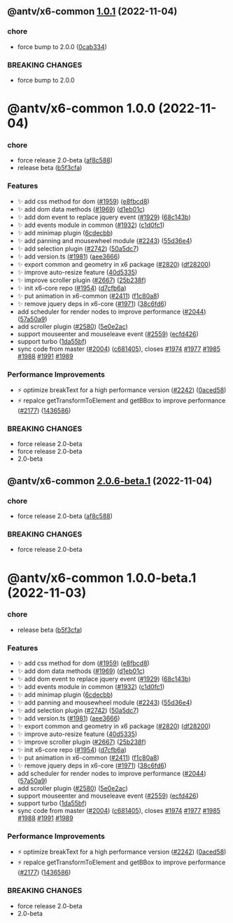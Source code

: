 ## @antv/x6-common [1.0.1](https://github.com/antvis/x6/compare/@antv/x6-common@1.0.0...@antv/x6-common@1.0.1) (2022-11-04)


### chore

* force bump to 2.0.0 ([0cab334](https://github.com/antvis/x6/commit/0cab334e4b72a4df33a371c37dfbeff8dc0ae231))


### BREAKING CHANGES

* force bump to 2.0.0

# @antv/x6-common 1.0.0 (2022-11-04)


### chore

* force release 2.0-beta ([af8c588](https://github.com/antvis/x6/commit/af8c5887b3de721f125da6d71e40c3ec76d0f660))
* release beta ([b5f3cfa](https://github.com/antvis/x6/commit/b5f3cfa2042f5196a995a38a8f41f140cabdce57))


### Features

* ✨ add css method for dom ([#1959](https://github.com/antvis/x6/issues/1959)) ([e8fbcd8](https://github.com/antvis/x6/commit/e8fbcd83fd07b5d2df0abe020fc8e2481332c1b2))
* ✨ add dom data methods ([#1969](https://github.com/antvis/x6/issues/1969)) ([d1eb01c](https://github.com/antvis/x6/commit/d1eb01c491b5509686d0affa8f84fc6438673d80))
* ✨ add dom event to replace jquery event ([#1929](https://github.com/antvis/x6/issues/1929)) ([68c143b](https://github.com/antvis/x6/commit/68c143babf20f84ab7b76aada1794131c49860b2))
* ✨ add events module in common ([#1932](https://github.com/antvis/x6/issues/1932)) ([c1d0fc1](https://github.com/antvis/x6/commit/c1d0fc188e62a8e420ff03512f38c11c5c50a9ba))
* ✨ add minimap plugin ([6cdecbb](https://github.com/antvis/x6/commit/6cdecbbba9a4db1f67189e23fb89f2a7ba2af99e))
* ✨ add panning and mousewheel module ([#2243](https://github.com/antvis/x6/issues/2243)) ([55d36e4](https://github.com/antvis/x6/commit/55d36e46808a4c79b086d7798bce396d5211a1dc))
* ✨ add selection plugin ([#2742](https://github.com/antvis/x6/issues/2742)) ([50a5dc7](https://github.com/antvis/x6/commit/50a5dc7cd8c2e39a1f8bf8359a0eb189dda8cb86))
* ✨ add version.ts ([#1981](https://github.com/antvis/x6/issues/1981)) ([aee3666](https://github.com/antvis/x6/commit/aee3666da25025b7ca284134521d6c6cd7f8edbc))
* ✨ export common and geometry in x6 package ([#2820](https://github.com/antvis/x6/issues/2820)) ([df28200](https://github.com/antvis/x6/commit/df282000cc5e17521147c77c210e172c444c9938))
* ✨ improve auto-resize feature ([40d5335](https://github.com/antvis/x6/commit/40d53355cedc0bbbeb1e26948b67254dc6a40d85))
* ✨ improve scroller plugin ([#2667](https://github.com/antvis/x6/issues/2667)) ([25b238f](https://github.com/antvis/x6/commit/25b238fd0bd289c0175f0cb1282233cb3badbc20))
* ✨ init x6-core repo ([#1954](https://github.com/antvis/x6/issues/1954)) ([d7cfb6a](https://github.com/antvis/x6/commit/d7cfb6af19fc021ad197a8bed187d927a81d7dfa))
* ✨ put animation in x6-common ([#2411](https://github.com/antvis/x6/issues/2411)) ([f1c80a8](https://github.com/antvis/x6/commit/f1c80a8cd75efe1def32168b6acff90ece5723ba))
* ✨ remove jquery deps in x6-core ([#1971](https://github.com/antvis/x6/issues/1971)) ([38c6fd6](https://github.com/antvis/x6/commit/38c6fd69922b3db7eb938f55a8c29f8226edbed1))
* add scheduler for render nodes to improve performance ([#2044](https://github.com/antvis/x6/issues/2044)) ([57a50a9](https://github.com/antvis/x6/commit/57a50a9dec2b9dbe04f51972a1eebd7a98c116e0))
* add scroller plugin ([#2580](https://github.com/antvis/x6/issues/2580)) ([5e0e2ac](https://github.com/antvis/x6/commit/5e0e2acde7d7e259ea27d001983e950878d0ecc8))
* support mouseenter and mouseleave event ([#2559](https://github.com/antvis/x6/issues/2559)) ([ecfd426](https://github.com/antvis/x6/commit/ecfd4263b1266a128bf8651c4dd745ff8ab038b3))
* support turbo ([1da55bf](https://github.com/antvis/x6/commit/1da55bfda73edaa96515998b5766e9ed5f241ee9))
* sync code from master ([#2004](https://github.com/antvis/x6/issues/2004)) ([c681405](https://github.com/antvis/x6/commit/c68140504bd21f654870f3d2fc1ad2f16f1113c8)), closes [#1974](https://github.com/antvis/x6/issues/1974) [#1977](https://github.com/antvis/x6/issues/1977) [#1985](https://github.com/antvis/x6/issues/1985) [#1988](https://github.com/antvis/x6/issues/1988) [#1991](https://github.com/antvis/x6/issues/1991) [#1989](https://github.com/antvis/x6/issues/1989)


### Performance Improvements

* ⚡️ optimize breakText for a high performance version ([#2242](https://github.com/antvis/x6/issues/2242)) ([0aced58](https://github.com/antvis/x6/commit/0aced58056d908ec092bca1889b5ef367a94fe68))
* ⚡️ repalce getTransformToElement and getBBox to improve performance ([#2177](https://github.com/antvis/x6/issues/2177)) ([1436586](https://github.com/antvis/x6/commit/1436586f85cc2e2f6ec71548f6d6c232be793154))


### BREAKING CHANGES

* force release 2.0-beta
* force release 2.0-beta
* 2.0-beta

## @antv/x6-common [2.0.6-beta.1](https://github.com/antvis/x6/compare/@antv/x6-common@1.0.0-beta.1...@antv/x6-common@2.0.6-beta.1) (2022-11-04)


### chore

* force release 2.0-beta ([af8c588](https://github.com/antvis/x6/commit/af8c5887b3de721f125da6d71e40c3ec76d0f660))


### BREAKING CHANGES

* force release 2.0-beta

# @antv/x6-common 1.0.0-beta.1 (2022-11-03)


### chore

* release beta ([b5f3cfa](https://github.com/antvis/x6/commit/b5f3cfa2042f5196a995a38a8f41f140cabdce57))


### Features

* ✨ add css method for dom ([#1959](https://github.com/antvis/x6/issues/1959)) ([e8fbcd8](https://github.com/antvis/x6/commit/e8fbcd83fd07b5d2df0abe020fc8e2481332c1b2))
* ✨ add dom data methods ([#1969](https://github.com/antvis/x6/issues/1969)) ([d1eb01c](https://github.com/antvis/x6/commit/d1eb01c491b5509686d0affa8f84fc6438673d80))
* ✨ add dom event to replace jquery event ([#1929](https://github.com/antvis/x6/issues/1929)) ([68c143b](https://github.com/antvis/x6/commit/68c143babf20f84ab7b76aada1794131c49860b2))
* ✨ add events module in common ([#1932](https://github.com/antvis/x6/issues/1932)) ([c1d0fc1](https://github.com/antvis/x6/commit/c1d0fc188e62a8e420ff03512f38c11c5c50a9ba))
* ✨ add minimap plugin ([6cdecbb](https://github.com/antvis/x6/commit/6cdecbbba9a4db1f67189e23fb89f2a7ba2af99e))
* ✨ add panning and mousewheel module ([#2243](https://github.com/antvis/x6/issues/2243)) ([55d36e4](https://github.com/antvis/x6/commit/55d36e46808a4c79b086d7798bce396d5211a1dc))
* ✨ add selection plugin ([#2742](https://github.com/antvis/x6/issues/2742)) ([50a5dc7](https://github.com/antvis/x6/commit/50a5dc7cd8c2e39a1f8bf8359a0eb189dda8cb86))
* ✨ add version.ts ([#1981](https://github.com/antvis/x6/issues/1981)) ([aee3666](https://github.com/antvis/x6/commit/aee3666da25025b7ca284134521d6c6cd7f8edbc))
* ✨ export common and geometry in x6 package ([#2820](https://github.com/antvis/x6/issues/2820)) ([df28200](https://github.com/antvis/x6/commit/df282000cc5e17521147c77c210e172c444c9938))
* ✨ improve auto-resize feature ([40d5335](https://github.com/antvis/x6/commit/40d53355cedc0bbbeb1e26948b67254dc6a40d85))
* ✨ improve scroller plugin ([#2667](https://github.com/antvis/x6/issues/2667)) ([25b238f](https://github.com/antvis/x6/commit/25b238fd0bd289c0175f0cb1282233cb3badbc20))
* ✨ init x6-core repo ([#1954](https://github.com/antvis/x6/issues/1954)) ([d7cfb6a](https://github.com/antvis/x6/commit/d7cfb6af19fc021ad197a8bed187d927a81d7dfa))
* ✨ put animation in x6-common ([#2411](https://github.com/antvis/x6/issues/2411)) ([f1c80a8](https://github.com/antvis/x6/commit/f1c80a8cd75efe1def32168b6acff90ece5723ba))
* ✨ remove jquery deps in x6-core ([#1971](https://github.com/antvis/x6/issues/1971)) ([38c6fd6](https://github.com/antvis/x6/commit/38c6fd69922b3db7eb938f55a8c29f8226edbed1))
* add scheduler for render nodes to improve performance ([#2044](https://github.com/antvis/x6/issues/2044)) ([57a50a9](https://github.com/antvis/x6/commit/57a50a9dec2b9dbe04f51972a1eebd7a98c116e0))
* add scroller plugin ([#2580](https://github.com/antvis/x6/issues/2580)) ([5e0e2ac](https://github.com/antvis/x6/commit/5e0e2acde7d7e259ea27d001983e950878d0ecc8))
* support mouseenter and mouseleave event ([#2559](https://github.com/antvis/x6/issues/2559)) ([ecfd426](https://github.com/antvis/x6/commit/ecfd4263b1266a128bf8651c4dd745ff8ab038b3))
* support turbo ([1da55bf](https://github.com/antvis/x6/commit/1da55bfda73edaa96515998b5766e9ed5f241ee9))
* sync code from master ([#2004](https://github.com/antvis/x6/issues/2004)) ([c681405](https://github.com/antvis/x6/commit/c68140504bd21f654870f3d2fc1ad2f16f1113c8)), closes [#1974](https://github.com/antvis/x6/issues/1974) [#1977](https://github.com/antvis/x6/issues/1977) [#1985](https://github.com/antvis/x6/issues/1985) [#1988](https://github.com/antvis/x6/issues/1988) [#1991](https://github.com/antvis/x6/issues/1991) [#1989](https://github.com/antvis/x6/issues/1989)


### Performance Improvements

* ⚡️ optimize breakText for a high performance version ([#2242](https://github.com/antvis/x6/issues/2242)) ([0aced58](https://github.com/antvis/x6/commit/0aced58056d908ec092bca1889b5ef367a94fe68))
* ⚡️ repalce getTransformToElement and getBBox to improve performance ([#2177](https://github.com/antvis/x6/issues/2177)) ([1436586](https://github.com/antvis/x6/commit/1436586f85cc2e2f6ec71548f6d6c232be793154))


### BREAKING CHANGES

* force release 2.0-beta
* 2.0-beta
